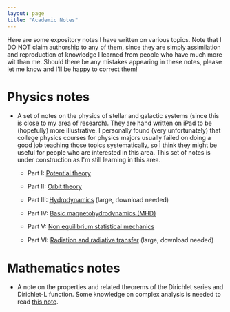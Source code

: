```yaml
---
layout: page
title: "Academic Notes"
---
```

Here are some expository notes I have written on various topics. Note that I DO NOT claim authorship to any of them, since they are simply assimilation and reproduction of knowledge I learned from people who have much more wit than me. Should there be any mistakes appearing in these notes, please let me know and I'll be happy to correct them!

# Physics notes
- A set of notes on the physics of stellar and galactic systems (since this is close to my area of research). They are hand written on iPad to be (hopefully) more illustrative. I personally found (very unfortunately) that college physics courses for physics majors usually failed on doing a good job teaching those topics systematically, so I think they might be useful for people who are interested in this area. This set of notes is under construction as I'm still learning in this area.

  - Part I: [Potential theory](https://drive.google.com/file/d/1ca4ACnVljFl_Rk8_rVmfp5GX7hpvB9od/view?usp=share_link)
  
  - Part II: [Orbit theory](https://drive.google.com/file/d/14iDPTE5H1O1Re7tufXQ3BOfhwGe36bmJ/view?usp=share_link)
 
  - Part III: [Hydrodynamics](https://drive.google.com/file/d/12331fBUfP-uCNwstLrrAgIz7Yq32sQ6O/view?usp=share_link) (large, download needed)
    
  - Part IV: [Basic magnetohydrodynamics (MHD)](https://drive.google.com/file/d/1z2qCSN-NRQRDJqtXtp3RQnXur0lXVArc/view?usp=sharing)
 
  - Part V: [Non equilibrium statistical mechanics](https://drive.google.com/file/d/1CyeUVzmYeuHu61Orl53OR8TUVuGtzhks/view?usp=share_link)

  - Part VI: [Radiation and radiative transfer](https://drive.google.com/file/d/1N8AWk9TY1UfH5vh-dT0AtfvLzNAaeRbG/view?usp=sharing) (large, download needed)
 

# Mathematics notes
- A note on the properties and related theorems of the Dirichlet series and Dirichlet-L function. Some knowledge on complex analysis is needed to read [this note](Dirichlet_Series-2.pdf).
